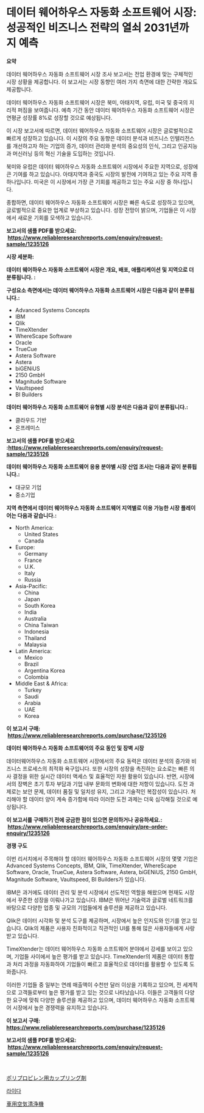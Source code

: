 <p><h1>데이터 웨어하우스 자동화 소프트웨어 시장: 성공적인 비즈니스 전략의 열쇠 2031년까지 예측</h1></p><p><strong>요약</strong></p>
<p><p>데이터 웨어하우스 자동화 소프트웨어 시장 조사 보고서는 전업 환경에 맞는 구체적인 시장 상황을 제공합니다. 이 보고서는 시장 동향인 여러 가지 측면에 대한 간략한 개요도 제공합니다. </p><p>데이터 웨어하우스 자동화 소프트웨어 시장은 북미, 아태지역, 유럽, 미국 및 중국의 지리적 퍼짐을 보여줍니다. 예측 기간 동안 데이터 웨어하우스 자동화 소프트웨어 시장은 연평균 성장률 8%로 성장할 것으로 예상됩니다.</p><p>이 시장 보고서에 따르면, 데이터 웨어하우스 자동화 소프트웨어 시장은 글로벌적으로 빠르게 성장하고 있습니다. 이 시장의 주요 동향은 데이터 분석과 비즈니스 인텔리전스를 개선하고자 하는 기업의 증가, 데이터 관리와 분석의 중요성의 인식, 그리고 인공지능과 머신러닝 등의 혁신 기술을 도입하는 것입니다.</p><p>북미와 유럽은 데이터 웨어하우스 자동화 소프트웨어 시장에서 주요한 지역으로, 성장에 큰 기여를 하고 있습니다. 아태지역과 중국도 시장의 발전에 기여하고 있는 주요 지역 중 하나입니다. 미국은 이 시장에서 가장 큰 기회를 제공하고 있는 주요 시장 중 하나입니다.</p><p>종합하면, 데이터 웨어하우스 자동화 소프트웨어 시장은 빠른 속도로 성장하고 있으며, 글로벌적으로 중요한 업계로 부상하고 있습니다. 성장 전망이 밝으며, 기업들은 이 시장에서 새로운 기회를 모색하고 있습니다.</p></p>
<p><strong>보고서의 샘플 PDF를 받으세요: &nbsp;<a href="https://www.reliableresearchreports.com/enquiry/request-sample/1235126">https://www.reliableresearchreports.com/enquiry/request-sample/1235126</a></strong></p>
<p><strong>시장 세분화:</strong></p>
<p><strong> 데이터 웨어하우스 자동화 소프트웨어 시장은 개요, 배포, 애플리케이션 및 지역으로 더 분류됩니다. :</strong></p>
<p><strong>구성요소 측면에서는 데이터 웨어하우스 자동화 소프트웨어 시장은 다음과 같이 분류됩니다.:</strong></p>
<p><ul><li>Advanced Systems Concepts</li><li>IBM</li><li>Qlik</li><li>TimeXtender</li><li>WhereScape Software</li><li>Oracle</li><li>TrueCue</li><li>Astera Software</li><li>Astera</li><li>biGENiUS</li><li>2150 GmbH</li><li>Magnitude Software</li><li>Vaultspeed</li><li>BI Builders</li></ul></p>
<p><strong> 데이터 웨어하우스 자동화 소프트웨어 유형별 시장 분석은 다음과 같이 분류됩니다.:</strong></p>
<p><ul><li>클라우드 기반</li><li>온프레미스</li></ul></p>
<p><strong>보고서의 샘플 PDF를 받으세요 :<a href="https://www.reliableresearchreports.com/enquiry/request-sample/1235126">https://www.reliableresearchreports.com/enquiry/request-sample/1235126</a></strong></p>
<p><strong> 데이터 웨어하우스 자동화 소프트웨어 응용 분야별 시장 산업 조사는 다음과 같이 분류됩니다.:</strong></p>
<p><ul><li>대규모 기업</li><li>중소기업</li></ul></p>
<p><strong>지역 측면에서 데이터 웨어하우스 자동화 소프트웨어 지역별로 이용 가능한 시장 플레이어는 다음과 같습니다.:</strong></p>
<p><ul>
    <li>
        North America:
        <ul>
            <li>United States</li>
            <li>Canada</li>
        </ul>
    </li>
    <li>
        Europe:
        <ul>
            <li>Germany</li>
            <li>France</li>
            <li>U.K.</li>
            <li>Italy</li>
            <li>Russia</li>
        </ul>
    </li>
    <li>
        Asia-Pacific:
        <ul>
            <li>China</li>
            <li>Japan</li>
            <li>South Korea</li>
            <li>India</li>
            <li>Australia</li>
            <li>China Taiwan</li>
            <li>Indonesia</li>
            <li>Thailand</li>
            <li>Malaysia</li>
        </ul>
    </li>
    <li>
        Latin America:
        <ul>
            <li>Mexico</li>
            <li>Brazil</li>
            <li>Argentina Korea</li>
            <li>Colombia</li>
        </ul>
    </li>
    <li>
        Middle East & Africa:
        <ul>
            <li>Turkey</li>
            <li>Saudi</li>
            <li>Arabia</li>
            <li>UAE</li>
            <li>Korea</li>
        </ul>
    </li>
    </ul></p>
<p><strong>이 보고서 구매: &nbsp;<a href="https://www.reliableresearchreports.com/purchase/1235126">https://www.reliableresearchreports.com/purchase/1235126</a></strong></p>
<p><strong>데이터 웨어하우스 자동화 소프트웨어의 주요 동인 및 장벽 시장</strong></p>
<p><p>데이터웨어하우스 자동화 소프트웨어 시장에서의 주요 동력은 데이터 분석의 증가와 비즈니스 프로세스의 최적화 욕구입니다. 또한 시장의 성장을 촉진하는 요소로는 빠른 의사 결정을 위한 실시간 데이터 액세스 및 효율적인 자원 활용이 있습니다. 반면, 시장에서의 장벽은 초기 투자 부담과 기업 내부 문화의 변화에 대한 저항이 있습니다. 도전 과제로는 보안 문제, 데이터 품질 및 일치성 유지, 그리고 기술적인 복잡성이 있습니다. 처리해야 할 데이터 양이 계속 증가함에 따라 이러한 도전 과제는 더욱 심각해질 것으로 예상됩니다.</p></p>
<p><strong>이 보고서를 구매하기 전에 궁금한 점이 있으면 문의하거나 공유하세요.: &nbsp;<a href="https://www.reliableresearchreports.com/enquiry/pre-order-enquiry/1235126">https://www.reliableresearchreports.com/enquiry/pre-order-enquiry/1235126</a></strong></p>
<p><strong>경쟁 구도</strong></p>
<p><p>이번 리서치에서 주목해야 할 데이터 웨어하우스 자동화 소프트웨어 시장의 몇몇 기업은 Advanced Systems Concepts, IBM, Qlik, TimeXtender, WhereScape Software, Oracle, TrueCue, Astera Software, Astera, biGENiUS, 2150 GmbH, Magnitude Software, Vaultspeed, BI Builders가 있습니다.</p><p>IBM은 과거에도 데이터 관리 및 분석 시장에서 선도적인 역할을 해왔으며 현재도 시장에서 꾸준한 성장을 이뤄나가고 있습니다. IBM은 뛰어난 기술력과 글로벌 네트워크를 바탕으로 다양한 업종 및 규모의 기업들에게 솔루션을 제공하고 있습니다.</p><p>Qlik은 데이터 시각화 및 분석 도구를 제공하며, 시장에서 높은 인지도와 인기를 얻고 있습니다. Qlik의 제품은 사용자 친화적이고 직관적인 UI를 통해 많은 사용자들에게 사랑받고 있습니다.</p><p>TimeXtender는 데이터 웨어하우스 자동화 소프트웨어 분야에서 강세를 보이고 있으며, 기업들 사이에서 높은 평가를 받고 있습니다. TimeXtender의 제품은 데이터 통합과 처리 과정을 자동화하여 기업들이 빠르고 효율적으로 데이터를 활용할 수 있도록 도와줍니다.</p><p>이러한 기업들 중 일부는 연례 매출액이 수천만 달러 이상을 기록하고 있으며, 전 세계적으로 고객들로부터 높은 평가를 받고 있는 것으로 나타났습니다. 이들은 고객들의 다양한 요구에 맞춰 다양한 솔루션을 제공하고 있으며, 데이터 웨어하우스 자동화 소프트웨어 시장에서 높은 경쟁력을 유지하고 있습니다.</p></p>
<p><strong>이 보고서 구매: &nbsp; <a href="https://www.reliableresearchreports.com/purchase/1235126">https://www.reliableresearchreports.com/purchase/1235126</a></strong></p>
<p><strong>보고서의 샘플 PDF를 받으세요: &nbsp;<a href="https://www.reliableresearchreports.com/enquiry/request-sample/1235126">https://www.reliableresearchreports.com/enquiry/request-sample/1235126</a></strong><strong></strong></p>
<p>&nbsp;</p>
<p><p><a href="https://medium.com/@kyaorris56456/%E3%83%9D%E3%83%AA%E3%83%97%E3%83%AD%E3%83%94%E3%83%AC%E3%83%B3%E7%94%A8%E3%82%AB%E3%83%83%E3%83%97%E3%83%AA%E3%83%B3%E3%82%B0%E5%89%A4%E5%B8%82%E5%A0%B4-%E5%B8%82%E5%A0%B4cagr-%E5%B8%82%E5%A0%B4%E3%83%88%E3%83%AC%E3%83%B3%E3%83%89-%E3%81%8A%E3%82%88%E3%81%B3%E6%88%90%E9%95%B7%E6%88%A6%E7%95%A5%E3%81%AB%E9%96%A2%E3%81%99%E3%82%8B%E6%83%85%E5%A0%B1-86512da2258a">ポリプロピレン用カップリング剤</a></p><p><a href="https://medium.com/@kellyclarkson42/lidar-%EC%8B%9C%EC%9E%A5-%EB%B6%84%EC%84%9D-%EA%B8%80%EB%A1%9C%EB%B2%8C-%EC%82%B0%EC%97%85-%EC%A0%84%EB%A7%9D-%EB%B0%8F-%EC%98%88%EC%B8%A1-2024%EB%85%84%EB%B6%80%ED%84%B0-2031%EB%85%84%EA%B9%8C%EC%A7%80-007ccb9b3181">라이다</a></p><p><a href="https://github.com/Sophiaard2003/Market-Research-Report-List-1/blob/main/946093412901.md">車用空気清浄機</a></p></p>
